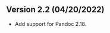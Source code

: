 
Version 2.2 (04/20/2022)
--------------------------------------------------------------------------------

  - Add support for Pandoc 2.18.
